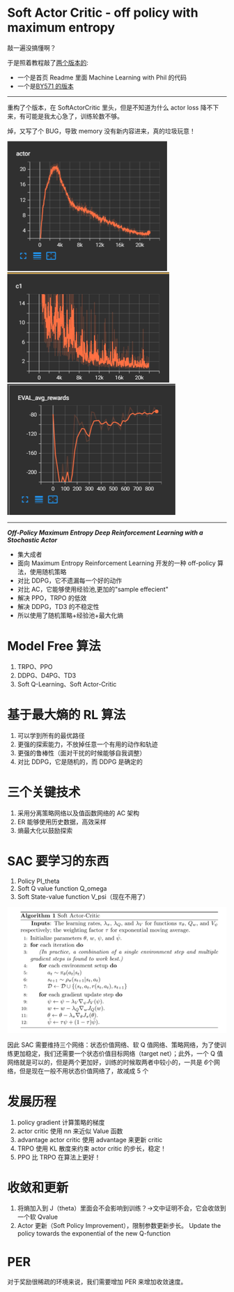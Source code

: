 # Soft Actor Critic - off policy with maximum entropy

敲一遍没搞懂啊？

于是照着教程敲了[两个版本的](./SAC-OtherGithbVersion):

- 一个是首页 Readme 里面 Machine Learning with Phil 的代码
- 一个是[BY571 的版本](https://github.com/BY571/Soft-Actor-Critic-and-Extensions)

---

重构了个版本，在 SoftActorCritic 里头，但是不知道为什么 actor loss 降不下来，有可能是我太心急了，训练轮数不够。

焯，又写了个 BUG，导致 memory 没有新内容进来，真的垃圾玩意！

![](./actorloss.png)
![](./criticloss.png)
![](./eprewards.png)

---

**_Off-Policy Maximum Entropy Deep Reinforcement Learning with a Stochastic Actor_**

- 集大成者
- 面向 Maximum Entropy Reinforcement Learning 开发的一种 off-policy 算法，使用随机策略
- 对比 DDPG，它不遗漏每一个好的动作
- 对比 AC，它能够使用经验池,更加的"sample effecient"
- 解决 PPO，TRPO 的低效
- 解决 DDPG，TD3 的不稳定性
- 所以使用了随机策略+经验池+最大化熵

# Model Free 算法

1. TRPO、PPO
2. DDPG、D4PG、TD3
3. Soft Q-Learning、Soft Actor-Critic

# 基于最大熵的 RL 算法

1. 可以学到所有的最优路径
2. 更强的探索能力，不放掉任意一个有用的动作和轨迹
3. 更强的鲁棒性（面对干扰的时候能够自我调整）
4. 对比 DDPG，它是随机的，而 DDPG 是确定的

# 三个关键技术

1. 采用分离策略网络以及值函数网络的 AC 架构
2. ER 能够使用历史数据，高效采样
3. 熵最大化以鼓励探索

# SAC 要学习的东西

1. Policy PI_theta
2. Soft Q value function Q_omega
3. Soft State-value function V_psi（现在不用了）

![](./SAC_algo.png)<br>

因此 SAC 需要维持三个网络：状态价值网络、软 Q 值网络、策略网络，为了使训练更加稳定，我们还需要一个状态价值目标网络（target net）；此外，一个 Q 值网络就是可以的，但是两个更加好，训练的时候取两者中较小的，一共是 *6*个网络，但是现在一般不用状态价值网络了，故减成 5 个

# 发展历程

1. policy gradient 计算策略的梯度
2. actor critic 使用 nn 来近似 Value 函数
3. advantage actor critic 使用 advantage 来更新 critic
4. TRPO 使用 KL 散度来约束 actor critic 的步长，稳定！
5. PPO 比 TRPO 在算法上更好！

# 收敛和更新

1. 将熵加入到 J（theta）里面会不会影响到训练？->文中证明不会，它会收敛到一个软 Qvalue
2. Actor 更新（Soft Policy Improvement），限制参数更新步长。 Update the policy towards the exponential of the new Q-function

# PER

对于奖励很稀疏的环境来说，我们需要增加 PER 来增加收敛速度。

